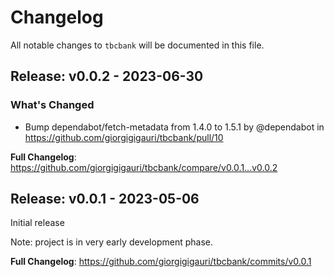 # Changelog

All notable changes to `tbcbank` will be documented in this file.

## Release: v0.0.2 - 2023-06-30

### What's Changed

- Bump dependabot/fetch-metadata from 1.4.0 to 1.5.1 by @dependabot in https://github.com/giorgigigauri/tbcbank/pull/10

**Full Changelog**: https://github.com/giorgigigauri/tbcbank/compare/v0.0.1...v0.0.2

## Release: v0.0.1 - 2023-05-06

Initial release

Note: project is in very early development phase.

**Full Changelog**: https://github.com/giorgigigauri/tbcbank/commits/v0.0.1
